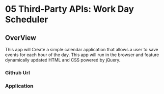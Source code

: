 # 05 Third-Party APIs: Work Day Scheduler

## OverView

This app will Create a simple calendar application that allows a user to save events for each hour of the day. This app will run in the browser and feature dynamically updated HTML and CSS powered by jQuery.

### Github Url

### Application
